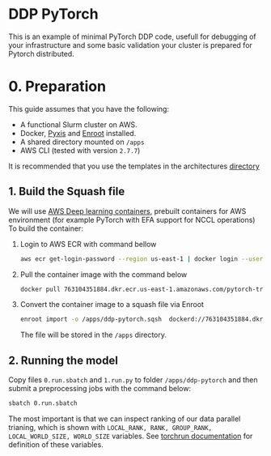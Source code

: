 # DDP PyTorch
This is an example of minimal PyTorch DDP code, usefull for debugging of your infrastructure and some basic validation your cluster is prepared for Pytorch distributed.

# 0. Preparation

This guide assumes that you have the following:

- A functional Slurm cluster on AWS.
- Docker, [Pyxis](https://github.com/NVIDIA/pyxis) and [Enroot](https://github.com/NVIDIA/enroot) installed.
- A shared directory mounted on `/apps`
- AWS CLI (tested with version `2.7.7`)

It is recommended that you use the templates in the architectures [directory](../../1.architectures)


## 1. Build the Squash file

We will use [AWS Deep learning containers](https://aws.amazon.com/machine-learning/containers/), prebuilt containers for AWS environment (for example PyTorch with EFA support for NCCL operations)
To build the container:

1. Login to AWS ECR with command bellow
   ```bash
   aws ecr get-login-password --region us-east-1 | docker login --username AWS --password-stdin 763104351884.dkr.ecr.us-east-1.amazonaws.com
   ```
2. Pull the container image with the command below
   ```bash
   docker pull 763104351884.dkr.ecr.us-east-1.amazonaws.com/pytorch-training:2.0.1-gpu-py310-cu118-ubuntu20.04-ec2
   ```
3. Convert the container image to a squash file via Enroot
   ```bash
   enroot import -o /apps/ddp-pytorch.sqsh  dockerd://763104351884.dkr.ecr.us-east-1.amazonaws.com/pytorch-training:2.0.1-gpu-py310-cu118-ubuntu20.04-ec2
   ```
   The file will be stored in the `/apps` directory.


## 2. Running the model

Copy files `0.run.sbatch` and `1.run.py` to folder `/apps/ddp-pytorch` and then submit a preprocessing jobs with the command below:

```bash
sbatch 0.run.sbatch
```

The most important is that we can inspect ranking of our data parallel trianing, which is shown with `LOCAL_RANK, RANK, GROUP_RANK, LOCAL_WORLD_SIZE, WORLD_SIZE` variables. See [torchrun documentation](https://pytorch.org/docs/stable/elastic/run.html#environment-variables) for definition of these variables.